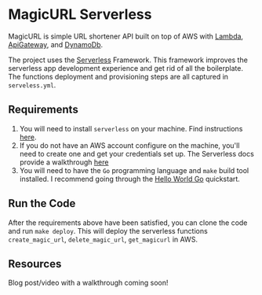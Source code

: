 # MagicURL Serverless
MagicURL is simple URL shortener API built on top of AWS with [Lambda](https://docs.aws.amazon.com/lambda/), [ApiGateway](https://docs.aws.amazon.com/apigateway/), and [DynamoDb](https://docs.aws.amazon.com/dynamodb/).

The project uses the [Serverless](https://www.serverless.com/framework/docs/) Framework. This framework improves the serverless app development experience and get rid of all the boilerplate. The functions deployment and provisioning steps are all captured in `serveless.yml`.

## Requirements

1. You will need to install `serverless` on your machine. Find instructions [here](https://www.serverless.com/framework/docs/getting-started/). 
2. If you do not have an AWS account configure on the machine, you'll need to create one and get your credentials set up. The Serverless docs provide a walkthrough [here](https://www.serverless.com/framework/docs/providers/aws/guide/credentials/)
3. You will need to have the `Go` programming language and `make` build tool installed. I recommend going through the [Hello World Go](https://www.serverless.com/framework/docs/providers/aws/examples/hello-world/go/) quickstart.

## Run the Code

After the requirements above have been satisfied, you can clone the code and run `make deploy`. 
This will deploy the serverless functions `create_magic_url`, `delete_magic_url`, `get_magicurl` in AWS.

## Resources
Blog post/video with a walkthrough coming soon!